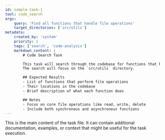 ```yaml
---
id: sample-task-1
tool: code_search
args:
    query: 'Find all functions that handle file operations'
    target_directories: ['src/utils']
metadata:
    created_by: 'system'
    priority: 1
    tags: ['search', 'code-analysis']
    markdown_content: |
        # Code Search Task

        This task will search through the codebase for functions that handle file operations.
        The search will focus on the `src/utils` directory.

        ## Expected Results
        - List of functions that perform file operations
        - Their locations in the codebase
        - Brief description of what each function does

        ## Notes
        - Focus on core file operations like read, write, delete
        - Include both synchronous and asynchronous functions
---
```


This is the main content of the task file. It can contain additional documentation,
examples, or context that might be useful for the task execution.
